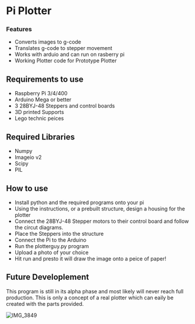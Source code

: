 # Pi Plotter

### Features

- Converts images to g-code
- Translates g-code to stepper movement
- Works with arduio and can run on rasberry pi
- Working Plotter code for Prototype Plotter

## Requirements to use 
- Raspberry Pi 3/4/400
- Arduino Mega or better
- 3 28BYJ-48 Steppers and control boards
- 3D printed Supports
- Lego technic peices

## Required Libraries
- Numpy
- Imageio v2
- Scipy
- PIL

## How to use 
- Install python and the required programs onto your pi
- Using the instructions, or a prebuilt structure, design a housing for the plotter
- Connect the 28BYJ-48 Stepper motors to their control board and follow the circut diagrams.
- Place the Steppers into the structure
- Connect the Pi to the Arduino
- Run the plotterguy.py program
- Upload a photo of your choice
- Hit run and presto it will draw the image onto a peice of paper!

## Future Developlement
This program is still in its alpha phase and most likely will never reach full production. This is only a concept of a real plotter which can eaily be created with the parts provided.

![IMG_3849](https://github.com/Fox2low/Plotter/assets/77130209/ec24cf96-bf1f-4be9-a003-477bf5935f1f)

